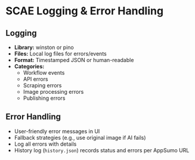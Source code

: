 # SCAE Logging & Error Handling

## Logging
- **Library:** winston or pino
- **Files:** Local log files for errors/events
- **Format:** Timestamped JSON or human-readable
- **Categories:**
  - Workflow events
  - API errors
  - Scraping errors
  - Image processing errors
  - Publishing errors

## Error Handling
- User-friendly error messages in UI
- Fallback strategies (e.g., use original image if AI fails)
- Log all errors with details
- History log (`history.json`) records status and errors per AppSumo URL
